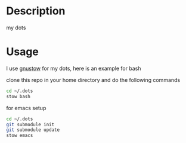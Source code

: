 # Description

my dots

# Usage

I use [gnustow](https://www.gnu.org/software/stow/) for my dots, here is an example for bash

clone this repo in your home directory and do the following commands

```bash
cd ~/.dots
stow bash
```

for emacs setup

```bash
cd ~/.dots
git submodule init
git submodule update
stow emacs
```
